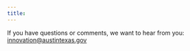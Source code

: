 ```yaml
---
title:
---
```


If you have questions or comments, we want to hear from you: [innovation@austintexas.gov](mailto:innovation@austintexas.gov)
